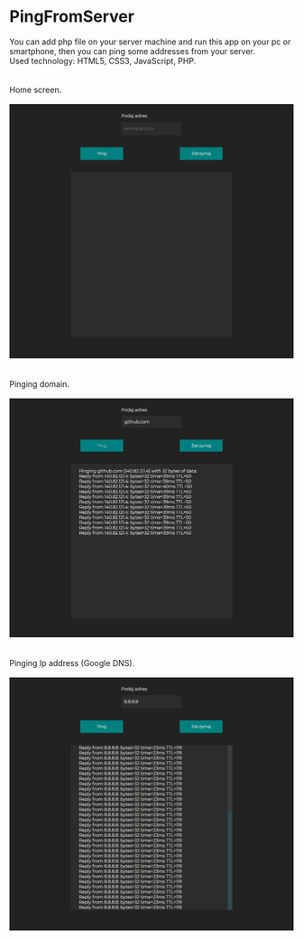# PingFromServer
You can add php file on your server machine and run this app on your pc or smartphone, then you can ping some addresses from your server.
<br />
Used technology: HTML5, CSS3, JavaScript, PHP.
<br />
<br />
<br />
Home screen.
<br />
<br />
![ping2](screenshots/ping2.png)
<br />
<br />
<br />
Pinging domain.
<br />
<br />
![ping1](screenshots/ping1.png)
<br />
<br />
<br />
Pinging Ip address (Google DNS).
<br />
<br />
![ping3](screenshots/ping3.png)
